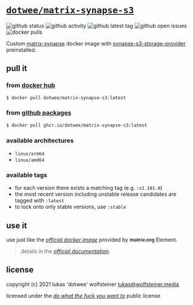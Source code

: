 # [`dotwee/matrix-synapse-s3`](https://github.com/dotWee/docker-matrix-synapse-s3)

![github status](https://img.shields.io/github/actions/workflow/status/dotWee/docker-matrix-synapse-s3/cron.yml?branch=main&logo=GitHub)
![github activity](https://img.shields.io/github/last-commit/dotwee/docker-matrix-synapse-s3?logo=github)
![github latest tag](https://badgen.net/github/tag/dotwee/docker-matrix-synapse-s3?icon=github)
![github open issues](https://badgen.net/github/open-issues/dotwee/docker-matrix-synapse-s3?icon=github)
![docker pulls](https://badgen.net/docker/pulls/dotwee/matrix-synapse-s3?icon=docker&label=pulls)

Custom [matrix-synapse](https://github.com/element-hq/synapse) docker image with [synapse-s3-storage-provider](https://github.com/element-hq/synapse-s3-storage-provider) preinstalled.

## pull it

### from [**docker hub**](https://hub.docker.com/r/dotwee/matrix-synapse-s3)

```bash
$ docker pull dotwee/matrix-synapse-s3:latest
```

### from [**github packages**](https://github.com/dotWee/docker-matrix-synapse-s3/pkgs/container/matrix-synapse-s3)

```bash
$ docker pull ghcr.io/dotwee/matrix-synapse-s3:latest
```

### available architectures

- `linux/arm64`
- `linux/amd64`

### available tags

- for each version there exists a matching tag (e.g. `:v1.101.0`)
- the most recent version including unstable release candidates are tagged with `:latest`
- to lock onto only stable versions, use `:stable`

## use it

use just like the [_official docker image_](https://github.com/element-hq/synapse/pkgs/container/synapse) provided by ~~matrix.org~~ Element.

> details in the [_official documentation_](https://element-hq.github.io/synapse/latest/setup/installation.html#docker-images-and-ansible-playbooks).

## license

copyright (c) 2021 lukas 'dotwee' wolfsteiner <lukas@wolfsteiner.media>

licensed under the [_do what the fuck you want to_](/LICENSE) public license
